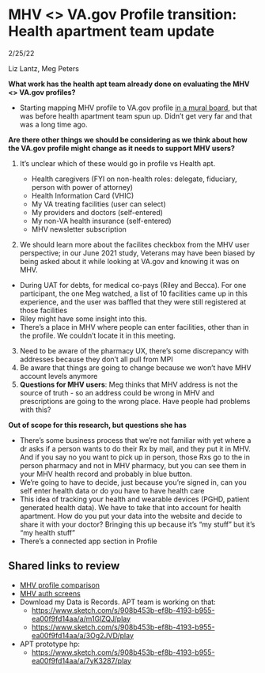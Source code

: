 # MHV <> VA.gov Profile transition: Health apartment team update
2/25/22

Liz Lantz, Meg Peters

**What work has the health apt team already done on evaluating the MHV <> VA.gov profiles?**
- Starting mapping MHV profile to VA.gov profile [in a mural board](https://app.mural.co/t/departmentofveteransaffairs9999/m/departmentofveteransaffairs9999/1605714305034/bf4b29c95042d0e6e4cef37313e485f6148a0bcb?sender=megpeters0505), but that was before health apartment team spun up. Didn’t get very far and that was a long time ago. 

**Are there other things we should be considering as we think about how the VA.gov profile might change as it needs to support MHV users?**

 1. It’s unclear which of these would go in profile vs Health apt.
	- Health caregivers (FYI on non-health roles: delegate, fiduciary, person with power of attorney)
	- Health Information Card (VHIC)
	- My VA treating facilities (user can select)
	- My providers and doctors (self-entered)
	- My non-VA health insurance (self-entered)
	- MHV newsletter subscription
  
2. We should learn more about the facilites checkbox from the MHV user perspective; in our June 2021 study, Veterans may have been biased by being asked about it while looking at VA.gov and knowing it was on MHV.  
  - During UAT for debts, for medical co-pays (Riley and Becca). For one participant, the one Meg watched, a list of 10 facilities came up in this experience, and the user was baffled that they were still registered at those facilities 
  - Riley might have some insight into this.
  - There’s a place in MHV where people can enter facilities, other than in the profile. We couldn’t locate it in this meeting.
  
3. Need to be aware of the pharmacy UX, there’s some discrepancy with addresses because they don’t all pull from MPI
4. Be aware that things are going to change because we won’t have MHV account levels anymore
5. **Questions for MHV users**: Meg thinks that MHV address is not the source of truth - so an address could be wrong in MHV and prescriptions are going to the wrong place. Have people had problems with this?

**Out of scope for this research, but questions she has**
- There’s some business process that we’re not familiar with yet where a dr asks if a person wants to do their Rx by mail, and they put it in MHV. And if you say no you want to pick up in person, those Rxs go to the in person pharmacy and not in MHV pharmacy, but you can see them in your MHV health record and probably in blue button.
- We’re going to have to decide, just because you’re signed in, can you self enter health data or do you have to have health care
- This idea of tracking your health and wearable devices (PGHD, patient generated health data). We have to take that into account for health apartment. How do you put your data into the website and decide to share it with your doctor? Bringing this up because it’s “my stuff” but it’s “my health stuff”
- There’s a connected app section in Profile

## Shared links to review
- [MHV profile comparison](https://app.mural.co/t/departmentofveteransaffairs9999/m/departmentofveteransaffairs9999/1605714305034/bf4b29c95042d0e6e4cef37313e485f6148a0bcb?sender=megpeters0505)
- [MHV auth screens](https://app.mural.co/t/departmentofveteransaffairs9999/m/departmentofveteransaffair[…]/3b17e35260c8b5671613ac2b3b9bdb0d004848ba?sender=megpeters0505)
- Download my Data is Records. APT team is working on that:
	- https://www.sketch.com/s/908b453b-ef8b-4193-b955-ea00f9fd14aa/a/m1GlZQJ/play
	- https://www.sketch.com/s/908b453b-ef8b-4193-b955-ea00f9fd14aa/a/3Og2JVD/play
- APT prototype hp:
	- https://www.sketch.com/s/908b453b-ef8b-4193-b955-ea00f9fd14aa/a/7yK3287/play
